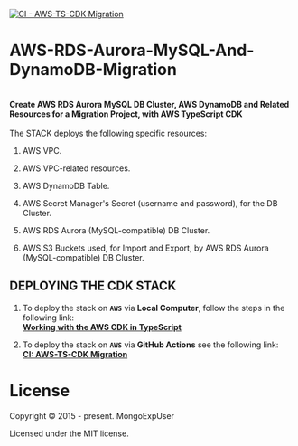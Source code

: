 [![CI - AWS-TS-CDK Migration](https://github.com/MongoExpUser/AWS-RDS-Aurora-MySQL-And-DynamoDB-Migration/actions/workflows/aws-migration-cdk.yml/badge.svg)](https://github.com/MongoExpUser/AWS-RDS-Aurora-MySQL-And-DynamoDB-Migration/actions/workflows/aws-migration-cdk.yml)

# AWS-RDS-Aurora-MySQL-And-DynamoDB-Migration

<br>
<strong>
Create AWS RDS Aurora MySQL DB Cluster, AWS DynamoDB and Related Resources for a Migration Project, with AWS TypeScript CDK
</strong>
<br><br>
The  STACK deploys the following specific resources:

1) AWS VPC.

2) AWS VPC-related resources.

3) AWS DynamoDB Table.

4) AWS Secret Manager's Secret (username and password), for the DB Cluster.

5) AWS RDS Aurora (MySQL-compatible) DB Cluster.

6) AWS S3 Buckets used, for Import and Export, by AWS RDS Aurora (MySQL-compatible) DB Cluster.

## DEPLOYING THE CDK STACK

1) To deploy the stack  on <strong>```AWS```</strong> via <strong>Local Computer</strong>, follow the steps in the following link:<br>
<strong><a href="https://docs.aws.amazon.com/cdk/latest/guide/work-with-cdk-typescript.html" rel="nofollow"> Working with the AWS CDK in TypeScript</a></p></strong>
 
 
2) To deploy the stack  on <strong>```AWS```</strong> via <strong>GitHub Actions</strong> see the following link: <br>
 <strong><a href="https://github.com/MongoExpUser/AWS-RDS-Aurora-MySQL-And-DynamoDB-Migration/blob/main/.github/workflows/aws-migration-cdk.yml" rel="nofollow">CI: AWS-TS-CDK Migration</a></p></strong>
  

# License

Copyright © 2015 - present. MongoExpUser

Licensed under the MIT license.
